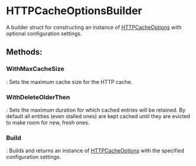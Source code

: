 # HTTPCacheOptionsBuilder

A builder struct for constructing an instance of [HTTPCacheOptions](../Caching/HTTPCacheOptions.md) with optional configuration settings. 


## **Methods**:

### **WithMaxCacheSize**
: Sets the maximum cache size for the HTTP cache. 

### **WithDeleteOlderThen**
: Sets the maximum duration for which cached entries will be retained. By default all entities (even stalled ones) are kept cached until they are evicted to make room for new, fresh ones. 

### **Build**
: Builds and returns an instance of [HTTPCacheOptions](../Caching/HTTPCacheOptions.md)	 with the specified configuration settings. 